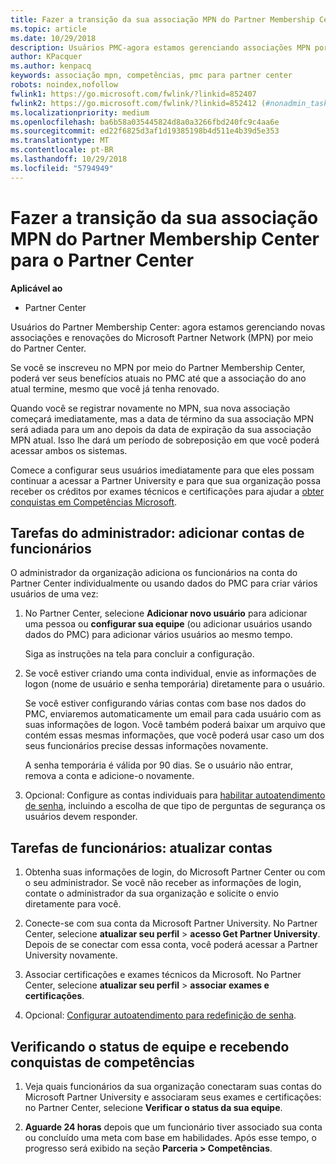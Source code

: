 ```yaml
---
title: Fazer a transição da sua associação MPN do Partner Membership Center para o Partner Center
ms.topic: article
ms.date: 10/29/2018
description: Usuários PMC-agora estamos gerenciando associações MPN por meio do Partner Center. Veja o que fazer.
author: KPacquer
ms.author: kenpacq
keywords: associação mpn, competências, pmc para partner center
robots: noindex,nofollow
fwlink1: https://go.microsoft.com/fwlink/?linkid=852407
fwlink2: https://go.microsoft.com/fwlink/?linkid=852412 (#nonadmin_tasks)
ms.localizationpriority: medium
ms.openlocfilehash: ba6b58a035445824d8a0a3266fbd240fc9c4aa6e
ms.sourcegitcommit: ed22f6825d3af1d19385198b4d511e4b39d5e353
ms.translationtype: MT
ms.contentlocale: pt-BR
ms.lasthandoff: 10/29/2018
ms.locfileid: "5794949"
---
```

# <a name="transition-your-mpn-membership-from-partner-membership-center-to-partner-center"></a>Fazer a transição da sua associação MPN do Partner Membership Center para o Partner Center

**Aplicável ao**
-  Partner Center

Usuários do Partner Membership Center: agora estamos gerenciando novas associações e renovações do Microsoft Partner Network (MPN) por meio do Partner Center.  

Se você se inscreveu no MPN por meio do Partner Membership Center, poderá ver seus benefícios atuais no PMC até que a associação do ano atual termine, mesmo que você já tenha renovado. 

Quando você se registrar novamente no MPN, sua nova associação começará imediatamente, mas a data de término da sua associação MPN será adiada para um ano depois da data de expiração da sua associação MPN atual. Isso lhe dará um período de sobreposição em que você poderá acessar ambos os sistemas.

Comece a configurar seus usuários imediatamente para que eles possam continuar a acessar a Partner University e para que sua organização possa receber os créditos por exames técnicos e certificações para ajudar a [obter conquistas em Competências Microsoft](competencies.md). 

## <a name="admin-tasks-add-employee-accounts"></a>Tarefas do administrador: adicionar contas de funcionários

O administrador da organização adiciona os funcionários na conta do Partner Center individualmente ou usando dados do PMC para criar vários usuários de uma vez:

1.  No Partner Center, selecione **Adicionar novo usuário** para adicionar uma pessoa ou **configurar sua equipe** (ou adicionar usuários usando dados do PMC) para adicionar vários usuários ao mesmo tempo.
    
    Siga as instruções na tela para concluir a configuração.

2.  Se você estiver criando uma conta individual, envie as informações de logon (nome de usuário e senha temporária) diretamente para o usuário.

    Se você estiver configurando várias contas com base nos dados do PMC, enviaremos automaticamente um email para cada usuário com as suas informações de logon. Você também poderá baixar um arquivo que contém essas mesmas informações, que você poderá usar caso um dos seus funcionários precise dessas informações novamente.

    A senha temporária é válida por 90 dias. Se o usuário não entrar, remova a conta e adicione-o novamente.

3.  Opcional: Configure as contas individuais para [habilitar autoatendimento de senha](https://docs.microsoft.com/azure/active-directory/active-directory-passwords-getting-started), incluindo a escolha de que tipo de perguntas de segurança os usuários devem responder. 

## <a href="" id="nonadmin_tasks"></a> Tarefas de funcionários: atualizar contas

1.  Obtenha suas informações de login, do Microsoft Partner Center ou com o seu administrador. Se você não receber as informações de login, contate o administrador da sua organização e solicite o envio diretamente para você. 

2.  Conecte-se com sua conta da Microsoft Partner University. No Partner Center, selecione **atualizar seu perfil** > **acesso Get Partner University**.  Depois de se conectar com essa conta, você poderá acessar a Partner University novamente.

3.  Associar certificações e exames técnicos da Microsoft. No Partner Center, selecione **atualizar seu perfil** > **associar exames e certificações**. 

4.  Opcional: [Configurar autoatendimento para redefinição de senha](https://docs.microsoft.com/en-us/azure/active-directory/active-directory-passwords-update-your-own-password).

## <a name="checking-team-status-and-receiving-competency-achievements"></a>Verificando o status de equipe e recebendo conquistas de competências

1.  Veja quais funcionários da sua organização conectaram suas contas do Microsoft Partner University e associaram seus exames e certificações: no Partner Center, selecione **Verificar o status da sua equipe**.

2.  **Aguarde 24 horas** depois que um funcionário tiver associado sua conta ou concluído uma meta com base em habilidades. Após esse tempo, o progresso será exibido na seção  **Parceria > Competências**.
